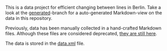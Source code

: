 This is a data project for efficient changing between lines in Berlin.
Take a look at the
[generated](https://github.com/OpenMetroMaps/berlin-change/tree/generated)-branch
for a auto-generated Markdown-view on the data in this repository.

Previously, data has been manually collected in a hand-crafted Markdown files.
Although these files are considered deprecated,
[they are still here](manual/README.md).

The data is stored in the [data.xml](data.xml) file.
